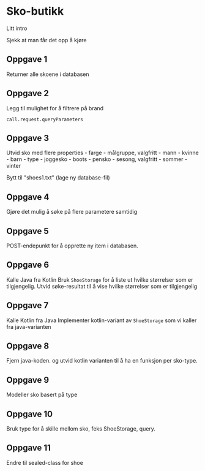 <H1>Sko-butikk</H1>
Litt intro

Sjekk at man får det opp å kjøre

<H2>Oppgave 1</H2>
Returner alle skoene i databasen

<H2>Oppgave 2</H2>
Legg til mulighet for å filtrere på brand

<code>call.request.queryParameters</code>

<H2>Oppgave 3</H2>
Utvid sko med flere properties
- farge
- målgruppe, valgfritt
  - mann
  - kvinne
  - barn
- type
  - joggesko
  - boots
  - pensko
- sesong, valgfritt
  - sommer
  - vinter

Bytt til "shoes1.txt" (lage ny database-fil)

<H2>Oppgave 4</H2>
Gjøre det mulig å søke på flere parametere samtidig

<H2>Oppgave 5</H2>
POST-endepunkt for å opprette ny item i databasen.

<H2>Oppgave 6</H2>
Kalle Java fra Kotlin
Bruk <code>ShoeStorage</code> for å liste ut hvilke størrelser som er tilgjengelig.
Utvid søke-resultat til å vise hvilke størrelser som er tilgjengelig

<H2>Oppgave 7</H2>
Kalle Kotlin fra Java
Implementer kotlin-variant av <code>ShoeStorage</code> som vi kaller fra java-varianten

<H2>Oppgave 8</H2>
Fjern java-koden. og utvid kotlin varianten til å ha en funksjon per sko-type.

<H2>Oppgave 9</H2>
Modeller sko basert på type

<H2>Oppgave 10</H2>
Bruk type for å skille mellom sko, feks ShoeStorage, query.

<H2>Oppgave 11</H2>
Endre til sealed-class for shoe
